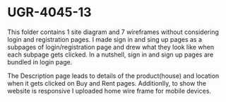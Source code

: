 # UGR-4045-13

This folder contains 1 site diagram and 7 wireframes without considering  login and registration pages.
I  made sign in  and sing up pages as a subpages of login/registration page and drew what they look like when each subpage gets clicked. In a nutshell, sign in and sign up pages are bundled in login page.


The Description page leads to details of the product(house) and location when it gets clicked on Buy and Rent pages.
Additionlly, to show the website is responsive I uploaded home wire frame for mobile devices.
